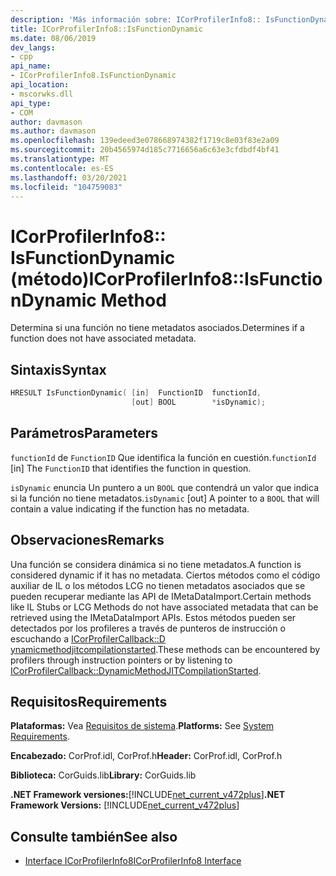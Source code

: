 ```yaml
---
description: 'Más información sobre: ICorProfilerInfo8:: IsFunctionDynamic (método)'
title: ICorProfilerInfo8::IsFunctionDynamic
ms.date: 08/06/2019
dev_langs:
- cpp
api_name:
- ICorProfilerInfo8.IsFunctionDynamic
api_location:
- mscorwks.dll
api_type:
- COM
author: davmason
ms.author: davmason
ms.openlocfilehash: 139edeed3e078668974382f1719c8e03f83e2a09
ms.sourcegitcommit: 20b4565974d185c7716656a6c63e3cfdbdf4bf41
ms.translationtype: MT
ms.contentlocale: es-ES
ms.lasthandoff: 03/20/2021
ms.locfileid: "104759083"
---
```

# <a name="icorprofilerinfo8isfunctiondynamic-method"></a><span data-ttu-id="4b350-103">ICorProfilerInfo8:: IsFunctionDynamic (método)</span><span class="sxs-lookup"><span data-stu-id="4b350-103">ICorProfilerInfo8::IsFunctionDynamic Method</span></span>

<span data-ttu-id="4b350-104">Determina si una función no tiene metadatos asociados.</span><span class="sxs-lookup"><span data-stu-id="4b350-104">Determines if a function does not have associated metadata.</span></span>

## <a name="syntax"></a><span data-ttu-id="4b350-105">Sintaxis</span><span class="sxs-lookup"><span data-stu-id="4b350-105">Syntax</span></span>

```cpp
HRESULT IsFunctionDynamic( [in]  FunctionID  functionId,
                           [out] BOOL        *isDynamic);
```

## <a name="parameters"></a><span data-ttu-id="4b350-106">Parámetros</span><span class="sxs-lookup"><span data-stu-id="4b350-106">Parameters</span></span>

<span data-ttu-id="4b350-107">`functionId` de  `FunctionID` Que identifica la función en cuestión.</span><span class="sxs-lookup"><span data-stu-id="4b350-107">`functionId` [in]  The `FunctionID` that identifies the function in question.</span></span>

<span data-ttu-id="4b350-108">`isDynamic` enuncia Un puntero a un `BOOL` que contendrá un valor que indica si la función no tiene metadatos.</span><span class="sxs-lookup"><span data-stu-id="4b350-108">`isDynamic` [out] A pointer to a `BOOL` that will contain a value indicating if the function has no metadata.</span></span>

## <a name="remarks"></a><span data-ttu-id="4b350-109">Observaciones</span><span class="sxs-lookup"><span data-stu-id="4b350-109">Remarks</span></span>

<span data-ttu-id="4b350-110">Una función se considera dinámica si no tiene metadatos.</span><span class="sxs-lookup"><span data-stu-id="4b350-110">A function is considered dynamic if it has no metadata.</span></span> <span data-ttu-id="4b350-111">Ciertos métodos como el código auxiliar de IL o los métodos LCG no tienen metadatos asociados que se pueden recuperar mediante las API de IMetaDataImport.</span><span class="sxs-lookup"><span data-stu-id="4b350-111">Certain methods like IL Stubs or LCG Methods do not have associated metadata that can be retrieved using the IMetaDataImport APIs.</span></span> <span data-ttu-id="4b350-112">Estos métodos pueden ser detectados por los profileres a través de punteros de instrucción o escuchando a [ICorProfilerCallback::D ynamicmethodjitcompilationstarted](icorprofilercallback8-dynamicmethodjitcompilationstarted-method.md).</span><span class="sxs-lookup"><span data-stu-id="4b350-112">These methods can be encountered by profilers through instruction pointers or by listening to [ICorProfilerCallback::DynamicMethodJITCompilationStarted](icorprofilercallback8-dynamicmethodjitcompilationstarted-method.md).</span></span>

## <a name="requirements"></a><span data-ttu-id="4b350-113">Requisitos</span><span class="sxs-lookup"><span data-stu-id="4b350-113">Requirements</span></span>

<span data-ttu-id="4b350-114">**Plataformas:** Vea [Requisitos de sistema](../../get-started/system-requirements.md).</span><span class="sxs-lookup"><span data-stu-id="4b350-114">**Platforms:** See [System Requirements](../../get-started/system-requirements.md).</span></span>

<span data-ttu-id="4b350-115">**Encabezado:** CorProf.idl, CorProf.h</span><span class="sxs-lookup"><span data-stu-id="4b350-115">**Header:** CorProf.idl, CorProf.h</span></span>

<span data-ttu-id="4b350-116">**Biblioteca:** CorGuids.lib</span><span class="sxs-lookup"><span data-stu-id="4b350-116">**Library:** CorGuids.lib</span></span>

<span data-ttu-id="4b350-117">**.NET Framework versiones:**[!INCLUDE[net_current_v472plus](../../../../includes/net-current-v472plus.md)]</span><span class="sxs-lookup"><span data-stu-id="4b350-117">**.NET Framework Versions:** [!INCLUDE[net_current_v472plus](../../../../includes/net-current-v472plus.md)]</span></span>

## <a name="see-also"></a><span data-ttu-id="4b350-118">Consulte también</span><span class="sxs-lookup"><span data-stu-id="4b350-118">See also</span></span>

- [<span data-ttu-id="4b350-119">Interface ICorProfilerInfo8</span><span class="sxs-lookup"><span data-stu-id="4b350-119">ICorProfilerInfo8 Interface</span></span>](icorprofilerinfo8-interface.md)
